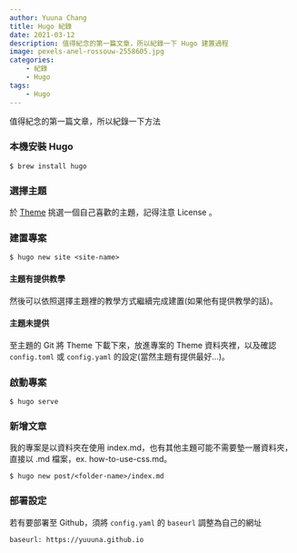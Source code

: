 ```yaml
---
author: Yuuna Chang
title: Hugo 紀錄
date: 2021-03-12
description: 值得紀念的第一篇文章，所以紀錄一下 Hugo 建置過程
image: pexels-anel-rossouw-2558605.jpg
categories:
    - 紀錄
    - Hugo
tags:
    - Hugo
---
```


值得紀念的第一篇文章，所以紀錄一下方法

### 本機安裝 Hugo

```
$ brew install hugo
```

### 選擇主題

於 [Theme](https://themes.gohugo.io/) 挑選一個自己喜歡的主題，記得注意 License 。

### 建置專案

```
$ hugo new site <site-name>
```

#### 主題有提供教學

然後可以依照選擇主題裡的教學方式繼續完成建置(如果他有提供教學的話)。

#### 主題未提供

至主題的 Git 將 Theme 下載下來，放進專案的 Theme 資料夾裡，以及確認 `config.toml` 或 `config.yaml` 的設定(當然主題有提供最好...)。

### 啟動專案

```
$ hugo serve
```

### 新增文章

我的專案是以資料夾在使用 index.md，也有其他主題可能不需要墊一層資料夾，直接以 .md 檔案，ex. how-to-use-css.md。

```
$ hugo new post/<folder-name>/index.md
```

### 部署設定

若有要部署至 Github，須將 `config.yaml` 的 `baseurl` 調整為自己的網址

```
baseurl: https://yuuuna.github.io
```

